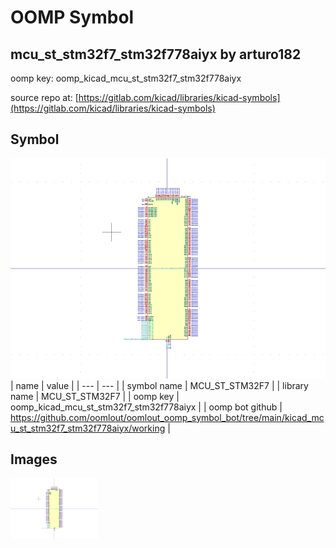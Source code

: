 # OOMP Symbol  
## mcu_st_stm32f7_stm32f778aiyx  by arturo182  
  
oomp key: oomp_kicad_mcu_st_stm32f7_stm32f778aiyx  
  
source repo at: [https://gitlab.com/kicad/libraries/kicad-symbols](https://gitlab.com/kicad/libraries/kicad-symbols)  
## Symbol  
  
[![working.png](working_600.png)](working.png)  
| name | value | 
| --- | --- | 
| symbol name | MCU_ST_STM32F7 | 
| library name | MCU_ST_STM32F7 | 
| oomp key | oomp_kicad_mcu_st_stm32f7_stm32f778aiyx | 
| oomp bot github | https://github.com/oomlout/oomlout_oomp_symbol_bot/tree/main/kicad_mcu_st_stm32f7_stm32f778aiyx/working | 
## Images  
  
[![working.png](working_140.png)](working.png)  
